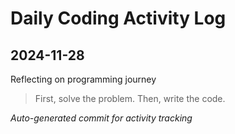 # Daily Coding Activity Log

## 2024-11-28

Reflecting on programming journey

> First, solve the problem. Then, write the code.

*Auto-generated commit for activity tracking*
